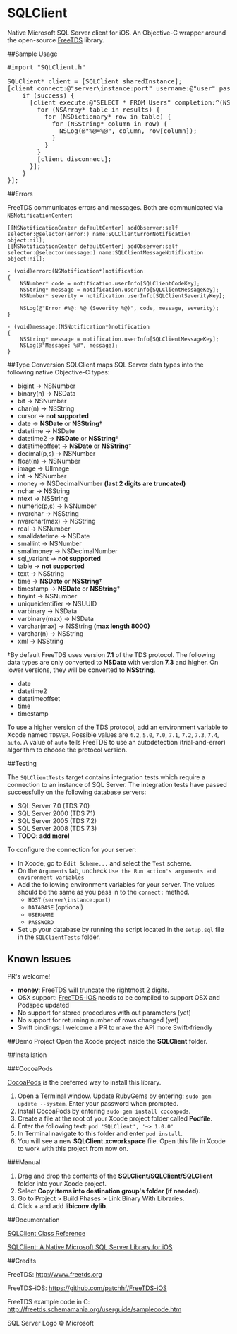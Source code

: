 SQLClient
=========

Native Microsoft SQL Server client for iOS. An Objective-C wrapper around the open-source [FreeTDS](https://github.com/FreeTDS/freetds/) library.

##Sample Usage

<pre>
&#35;import "SQLClient.h"

SQLClient* client = [SQLClient sharedInstance];
[client connect:@"server\instance:port" username:@"user" password:@"pass" database:@"db" completion:^(BOOL success) {
    if (success) {
      [client execute:@"SELECT * FROM Users" completion:^(NSArray* results) {
        for (NSArray* table in results) {
          for (NSDictionary* row in table) {
            for (NSString* column in row) {
              NSLog(@"%@=%@", column, row[column]);
            }
          }
        }             
        [client disconnect];
      }];
    }
}];
</pre>

##Errors

FreeTDS communicates errors and messages. Both are communicated via `NSNotificationCenter`:

```
[[NSNotificationCenter defaultCenter] addObserver:self selector:@selector(error:) name:SQLClientErrorNotification object:nil];
[[NSNotificationCenter defaultCenter] addObserver:self selector:@selector(message:) name:SQLClientMessageNotification object:nil];	

- (void)error:(NSNotification*)notification
{
	NSNumber* code = notification.userInfo[SQLClientCodeKey];
	NSString* message = notification.userInfo[SQLClientMessageKey];
	NSNumber* severity = notification.userInfo[SQLClientSeverityKey];
	
	NSLog(@"Error #%@: %@ (Severity %@)", code, message, severity);
}

- (void)message:(NSNotification*)notification
{
	NSString* message = notification.userInfo[SQLClientMessageKey];
	NSLog(@"Message: %@", message);
}
```

##Type Conversion
SQLClient maps SQL Server data types into the following native Objective-C types:

* bigint → NSNumber
* binary(n) → NSData
* bit → NSNumber
* char(n) → NSString
* cursor → **not supported**
* date → **NSDate** or **NSString**†
* datetime → NSDate
* datetime2 → **NSDate** or **NSString**†
* datetimeoffset → **NSDate** or **NSString**†
* decimal(p,s) → NSNumber
* float(n) → NSNumber
* image → UIImage
* int → NSNumber
* money → NSDecimalNumber **(last 2 digits are truncated)**
* nchar → NSString
* ntext → NSString
* numeric(p,s) → NSNumber
* nvarchar → NSString
* nvarchar(max) → NSString
* real → NSNumber
* smalldatetime → NSDate
* smallint → NSNumber
* smallmoney → NSDecimalNumber
* sql_variant → **not supported**
* table → **not supported**
* text → NSString
* time → **NSDate** or **NSString**†
* timestamp → **NSDate** or **NSString**†
* tinyint → NSNumber
* uniqueidentifier → NSUUID
* varbinary → NSData
* varbinary(max) → NSData
* varchar(max) → NSString **(max length 8000)**
* varchar(n) → NSString
* xml → NSString

†By default FreeTDS uses version **7.1** of the TDS protocol. The following data types are only converted to **NSDate** with version **7.3** and higher. On lower versions, they will be converted to **NSString**.

* date
* datetime2
* datetimeoffset
* time
* timestamp

To use a higher version of the TDS protocol, add an environment variable to Xcode named `TDSVER`. Possible values are
`4.2`, `5.0`, `7.0`, `7.1`, `7.2`, `7.3`, `7.4`, `auto`.
A value of `auto` tells FreeTDS to use an autodetection (trial-and-error) algorithm to choose the protocol version.

##Testing

The `SQLClientTests` target contains integration tests which require a connection to an instance of SQL Server. The integration tests have passed successfully on the following database servers:

* SQL Server 7.0 (TDS 7.0)
* SQL Server 2000 (TDS 7.1)
* SQL Server 2005 (TDS 7.2)
* SQL Server 2008 (TDS 7.3)
* **TODO: add more!**

To configure the connection for your server:

* In Xcode, go to `Edit Scheme...` and select the `Test` scheme.
* On the `Arguments` tab, uncheck `Use the Run action's arguments and environment variables`
* Add the following environment variables for your server. The values should be the same as you pass in to the `connect:` method.
	* `HOST` (`server\instance:port`)
	* `DATABASE` (optional)
	* `USERNAME`
	* `PASSWORD`
* Set up your database by running the script located in the `setup.sql` file in the `SQLClientTests` folder.

## Known Issues
PR's welcome!

* **money**: FreeTDS will truncate the rightmost 2 digits.
* OSX support: [FreeTDS-iOS](https://github.com/martinrybak/FreeTDS-iOS) needs to be compiled to support OSX and Podspec updated
* No support for stored procedures with out parameters (yet)
* No support for returning number of rows changed (yet)
* Swift bindings: I welcome a PR to make the API more Swift-friendly

##Demo Project
Open the Xcode project inside the **SQLClient** folder.


##Installation

###CocoaPods

<a href="http://cocoapods.org/?q=sqlclient">CocoaPods</a> is the preferred way to install this library.

1. Open a Terminal window. Update RubyGems by entering: `sudo gem update --system`. Enter your password when prompted.
2. Install CocoaPods by entering `sudo gem install cocoapods`.
3. Create a file at the root of your Xcode project folder called **Podfile**.
4. Enter the following text: `pod 'SQLClient', '~> 1.0.0'`
4. In Terminal navigate to this folder and enter `pod install`.
5. You will see a new **SQLClient.xcworkspace** file. Open this file in Xcode to work with this project from now on.

###Manual

1. Drag and drop the contents of the **SQLClient/SQLClient/SQLClient** folder into your Xcode project.
2. Select **Copy items into destination group's folder (if needed)**.
3. Go to Project > Build Phases > Link Binary With Libraries.
3. Click + and add **libiconv.dylib**.

##Documentation

<a href="http://htmlpreview.github.io/?https://raw.github.com/martinrybak/SQLClient/master/SQLClient/SQLClientDocs/html/index.html">SQLClient Class Reference</a>

<a href="http://wp.me/p3o7rD-cY">SQLClient: A Native Microsoft SQL Server Library for iOS</a>

##Credits

FreeTDS:
http://www.freetds.org

FreeTDS-iOS:
https://github.com/patchhf/FreeTDS-iOS

FreeTDS example code in C:
http://freetds.schemamania.org/userguide/samplecode.htm

SQL Server Logo
© Microsoft
